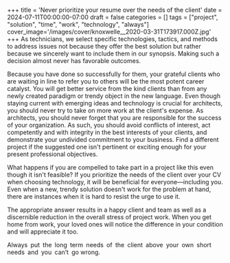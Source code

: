 +++
title = 'Never prioritize your resume over the needs of the client'
date = 2024-07-11T00:00:00-07:00
draft = false
categories = []
tags = ["project", "solution", "time", "work", "technology", "always"]
cover_image='/images/cover/knoxwelle__2020-03-31T173917.000Z.jpg'
+++
As technicians, we select specific technologies, tactics, and methods to address issues not because they offer the best solution but rather because we sincerely want to include them in our synopsis. Making such a decision almost never has favorable outcomes. 

Because you have done so successfully for them, your grateful clients who are waiting in line to refer you to others will be the most potent career catalyst. You will get better service from the kind clients than from any newly created paradigm or trendy object in the new language. Even though staying current with emerging ideas and technology is crucial for architects, you should never try to take on more work at the client's expense. As architects, you should never forget that you are responsible for the success of your organization. As such, you should avoid conflicts of interest, act competently and with integrity in the best interests of your clients, and demonstrate your undivided commitment to your business. Find a different project if the suggested one isn't pertinent or exciting enough for your present professional objectives. 

What happens if you are compelled to take part in a project like this even though it isn't feasible? If you prioritize the needs of the client over your CV when choosing technology, it will be beneficial for everyone—including you. Even when a new, trendy solution doesn't work for the problem at hand, there are instances when it is hard to resist the urge to use it. 

The appropriate answer results in a happy client and team as well as a discernible reduction in the overall stress of project work. When you get home from work, your loved ones will notice the difference in your condition and will appreciate it too. 

Always put the long term needs of the client above your own short needs and you can’t go wrong.